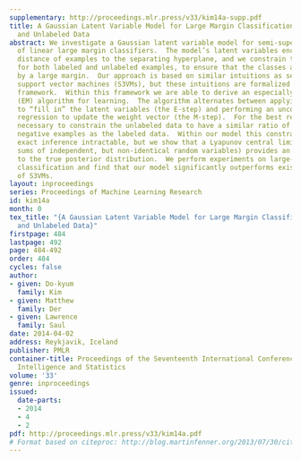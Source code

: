 ```yaml
---
supplementary: http://proceedings.mlr.press/v33/kim14a-supp.pdf
title: A Gaussian Latent Variable Model for Large Margin Classification of Labeled
  and Unlabeled Data
abstract: We investigate a Gaussian latent variable model for semi-supervised learning
  of linear large margin classifiers.  The model’s latent variables encode the signed
  distance of examples to the separating hyperplane, and we constrain these variables,
  for both labeled and unlabeled examples, to ensure that the classes are separated
  by a large margin.  Our approach is based on similar intuitions as semi-supervised
  support vector machines (S3VMs), but these intuitions are formalized in a probabilistic
  framework.  Within this framework we are able to derive an especially simple Expectation-Maximization
  (EM) algorithm for learning.  The algorithm alternates between applying Bayes rule
  to “fill in” the latent variables (the E-step) and performing an unconstrained least-squares
  regression to update the weight vector (the M-step).  For the best results it is
  necessary to constrain the unlabeled data to have a similar ratio of positive to
  negative examples as the labeled data.  Within our model this constraint renders
  exact inference intractable, but we show that a Lyapunov central limit theorem (for
  sums of independent, but non-identical random variables) provides an excellent approximation
  to the true posterior distribution.  We perform experiments on large-scale text
  classification and find that our model significantly outperforms existing implementations
  of S3VMs.
layout: inproceedings
series: Proceedings of Machine Learning Research
id: kim14a
month: 0
tex_title: "{A Gaussian Latent Variable Model for Large Margin Classification of Labeled
  and Unlabeled Data}"
firstpage: 484
lastpage: 492
page: 484-492
order: 484
cycles: false
author:
- given: Do-kyum
  family: Kim
- given: Matthew
  family: Der
- given: Lawrence
  family: Saul
date: 2014-04-02
address: Reykjavik, Iceland
publisher: PMLR
container-title: Proceedings of the Seventeenth International Conference on Artificial
  Intelligence and Statistics
volume: '33'
genre: inproceedings
issued:
  date-parts:
  - 2014
  - 4
  - 2
pdf: http://proceedings.mlr.press/v33/kim14a.pdf
# Format based on citeproc: http://blog.martinfenner.org/2013/07/30/citeproc-yaml-for-bibliographies/
---
```

